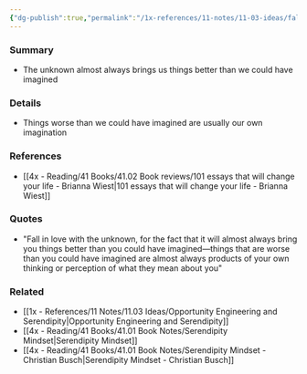 ```yaml
---
{"dg-publish":true,"permalink":"/1x-references/11-notes/11-03-ideas/fall-in-love-with-the-unknown/","title":"Fall in love with the unknown","created":"2022-11-14T21:33:32.000+03:00","updated":"2024-02-14T20:18:32.478+03:00"}
---
```



### Summary
- The unknown almost always brings us things better than we could have imagined

### Details
- Things worse than we could have imagined are usually our own imagination

### References
- [[4x - Reading/41 Books/41.02 Book reviews/101 essays that will change your life - Brianna Wiest\|101 essays that will change your life - Brianna Wiest]]

### Quotes
- "Fall in love with the unknown, for the fact that it will almost always bring you things better than you could have imagined—things that are worse than you could have imagined are almost always products of your own thinking or perception of what they mean about you"

### Related
- [[1x - References/11 Notes/11.03 Ideas/Opportunity Engineering and Serendipity\|Opportunity Engineering and Serendipity]]
- [[4x - Reading/41 Books/41.01 Book Notes/Serendipity Mindset\|Serendipity Mindset]]
- [[4x - Reading/41 Books/41.01 Book Notes/Serendipity Mindset - Christian Busch\|Serendipity Mindset - Christian Busch]]